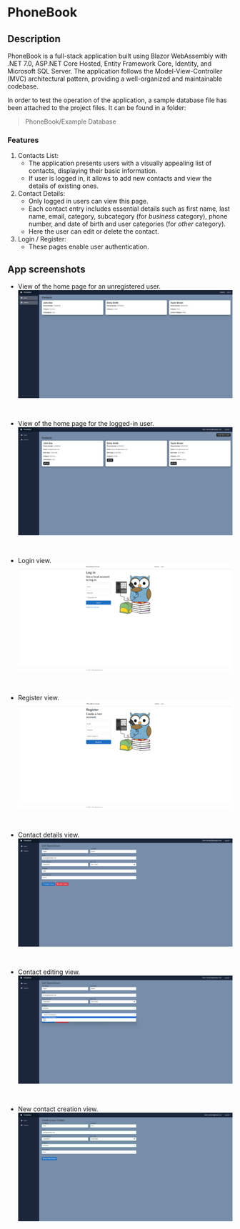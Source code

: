 # PhoneBook

## Description
PhoneBook is a full-stack application built using Blazor WebAssembly with .NET 7.0, ASP.NET Core Hosted, Entity Framework Core, Identity, and Microsoft SQL Server. 
The application follows the Model-View-Controller (MVC) architectural pattern, providing a well-organized and maintainable codebase.

In order to test the operation of the application, a sample database file has been attached to the project files.
It can be found in a folder:
> PhoneBook/Example Database

### Features
1. Contacts List:
   - The application presents users with a visually appealing list of contacts, displaying their basic information.
   - If user is logged in, it allows to add new contacts and view the details of existing ones.
2. Contact Details:
   - Only logged in users can view this page.
   - Each contact entry includes essential details such as first name, last name, email, category, subcategory (for _business_ category), phone number, and date of birth and user categories (for _other_ category).
   - Here the user can edit or delete the contact.
3. Login / Register:
   - These pages enable user authentication.

## App screenshots

- View of the home page for an unregistered user.
![View of the home page for an unregistered user.](./Screenshots/contacts_unauthorized_page.png)
<br>

- View of the home page for the logged-in user.
![View of the home page for the logged in user.](./Screenshots/contacts_authorized_page.png)
<br>

- Login view.
![Login view.](./Screenshots/login_page.png)
<br>

- Register view.
![Register view.](./Screenshots/register_page.png)
<br>

- Contact details view.
![Contact details view.](./Screenshots/details_page.png)
<br>

- Contact editing view.
![Contact editing view.](./Screenshots/updating_contact_page.png)
<br>

- New contact creation view.
![New contact creation view.](./Screenshots/create_contact_page.png)
<br>
